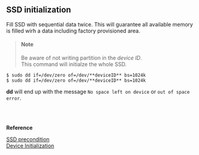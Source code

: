## SSD initialization




Fill SSD with sequential data twice. This will guarantee all available memory is filled wirh a data including factory provisioned area.


> #### **Note**
>
> Be aware of not writing partition in the _device ID_. <br>
> This command will initialze the whole SSD.


```
$ sudo dd if=/dev/zero of=/dev/**deviceID** bs=1024k
$ sudo dd if=/dev/zero of=/dev/**deviceID** bs=1024k
```



**dd** will end up with the message `No space left on device` or `out of space error`.



<br/><br/>

**Reference**

[SSD precondition](https://github.com/intel/fiovisualizer/blob/master/Workloads/Precondition/SSD%20precondition.txt) <br/>
[Device Initialization](https://github.com/meeeejin/til/blob/master/ssd/device-initialization.md)
